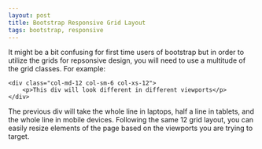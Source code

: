 ```yaml
---
layout: post
title: Bootstrap Responsive Grid Layout
tags: bootstrap, responsive
---
```


It might be a bit confusing for first time users of bootstrap but in order to utilize the grids for repsonsive design, you will need to use a multitude of the grid classes. For example:

    <div class="col-md-12 col-sm-6 col-xs-12">
		<p>This div will look different in different viewports</p>
    </div>

The previous div will take the whole line in laptops, half a line in tablets, and the whole line in mobile devices. Following the same 12 grid layout, you can easily resize elements of the page based on the viewports you are trying to target.